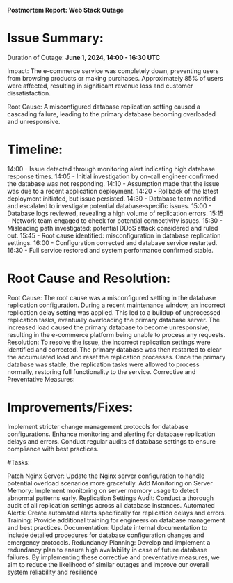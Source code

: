 **Postmortem Report: Web Stack Outage**

# Issue Summary:

Duration of Outage: **June 1, 2024, 14:00 - 16:30 UTC**

Impact: The e-commerce service was completely down, preventing users from browsing products or making purchases. 
Approximately 85% of users were affected, resulting in significant revenue loss and customer dissatisfaction.

Root Cause: A misconfigured database replication setting caused a cascading failure, leading to the primary database becoming overloaded and unresponsive.

# Timeline:

14:00 - Issue detected through monitoring alert indicating high database response times.
14:05 - Initial investigation by on-call engineer confirmed the database was not responding.
14:10 - Assumption made that the issue was due to a recent application deployment.
14:20 - Rollback of the latest deployment initiated, but issue persisted.
14:30 - Database team notified and escalated to investigate potential database-specific issues.
15:00 - Database logs reviewed, revealing a high volume of replication errors.
15:15 - Network team engaged to check for potential connectivity issues.
15:30 - Misleading path investigated: potential DDoS attack considered and ruled out.
15:45 - Root cause identified: misconfiguration in database replication settings.
16:00 - Configuration corrected and database service restarted.
16:30 - Full service restored and system performance confirmed stable.

# Root Cause and Resolution:

Root Cause: The root cause was a misconfigured setting in the database replication configuration. During a recent maintenance window, an incorrect replication delay setting was applied. This led to a buildup of unprocessed replication tasks, eventually overloading the primary database server. The increased load caused the primary database to become unresponsive, resulting in the e-commerce platform being unable to process any requests.
Resolution: To resolve the issue, the incorrect replication settings were identified and corrected. The primary database was then restarted to clear the accumulated load and reset the replication processes. Once the primary database was stable, the replication tasks were allowed to process normally, restoring full functionality to the service.
Corrective and Preventative Measures:

# Improvements/Fixes:

Implement stricter change management protocols for database configurations.
Enhance monitoring and alerting for database replication delays and errors.
Conduct regular audits of database settings to ensure compliance with best practices.

#Tasks:

Patch Nginx Server: Update the Nginx server configuration to handle potential overload scenarios more gracefully.
Add Monitoring on Server Memory: Implement monitoring on server memory usage to detect abnormal patterns early.
Replication Settings Audit: Conduct a thorough audit of all replication settings across all database instances.
Automated Alerts: Create automated alerts specifically for replication delays and errors.
Training: Provide additional training for engineers on database management and best practices.
Documentation: Update internal documentation to include detailed procedures for database configuration changes and emergency protocols.
Redundancy Planning: Develop and implement a redundancy plan to ensure high availability in case of future database failures.
By implementing these corrective and preventative measures, we aim to reduce the likelihood of similar outages and improve our overall system reliability and resilience
